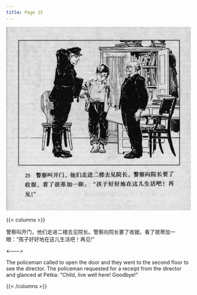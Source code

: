 ```yaml
---
title: Page 25
---
```


![biao page](./../../images/biao/seifert0726_biao_0029_025.jpg)

{{< columns >}}

警察叫开门，他们走进二楼去见院长。警察向院长要了收据，看了彼蒂加一眼：“孩子好好地在这儿生活吧！再见!”

<--->

The policeman called to open the door and they went to the second floor to see the director. The policeman requested for a receipt from the director and glanced at Petka: "Child, live well here! Goodbye!"

{{< /columns >}}
